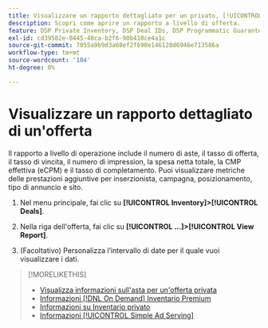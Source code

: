 ```yaml
---
title: Visualizzare un rapporto dettagliato per un privato, [!UICONTROL On Demand]oppure [!UICONTROL Simple Ad Serving] Offerta
description: Scopri come aprire un rapporto a livello di offerta.
feature: DSP Private Inventory, DSP Deal IDs, DSP Programmatic Guaranteed Deals, DSP On Demand Inventory, DSP Simple Ad Serving
exl-id: cd39582e-0445-48ca-b2f6-90b410ce4a1c
source-git-commit: 7055a9b9d3a68ef2f690e146128d6946e713586a
workflow-type: tm+mt
source-wordcount: '104'
ht-degree: 0%

---
```


# Visualizzare un rapporto dettagliato di un&#39;offerta

Il rapporto a livello di operazione include il numero di aste, il tasso di offerta, il tasso di vincita, il numero di impression, la spesa netta totale, la CMP effettiva (eCPM) e il tasso di completamento. Puoi visualizzare metriche delle prestazioni aggiuntive per inserzionista, campagna, posizionamento, tipo di annuncio e sito.

1. Nel menu principale, fai clic su **[!UICONTROL Inventory]>[!UICONTROL Deals]**.

1. Nella riga dell&#39;offerta, fai clic su **[!UICONTROL ...]>[!UICONTROL View Report]**.

1. (Facoltativo) Personalizza l’intervallo di date per il quale vuoi visualizzare i dati.

>[!MORELIKETHIS]
>
>* [Visualizza informazioni sull&#39;asta per un&#39;offerta privata](/help/dsp/inventory/private-deal-auction-insights.md)
>* [Informazioni [!DNL On Demand] Inventario Premium](on-demand-inventory-about.md)
>* [Informazioni su Inventario privato](private-inventory-about.md)
>* [Informazioni [!UICONTROL Simple Ad Serving]](simple-deal-about.md)


